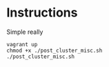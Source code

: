 # Instructions

Simple really

```
vagrant up
chmod +x ./post_cluster_misc.sh
./post_cluster_misc.sh
```


